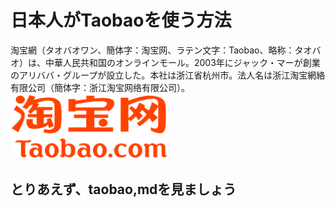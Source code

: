 # 日本人がTaobaoを使う方法
淘宝網（タオバオワン、簡体字：淘宝网、ラテン文字：Taobao、略称：タオバオ）は、中華人民共和国のオンラインモール。2003年にジャック・マーが創業のアリババ・グループが設立した。本社は浙江省杭州市。法人名は浙江淘宝網絡有限公司（簡体字：浙江淘宝网络有限公司）。
<img src="./images/taobao_logo.png" width=50%>

## とりあえず、taobao,mdを見ましょう